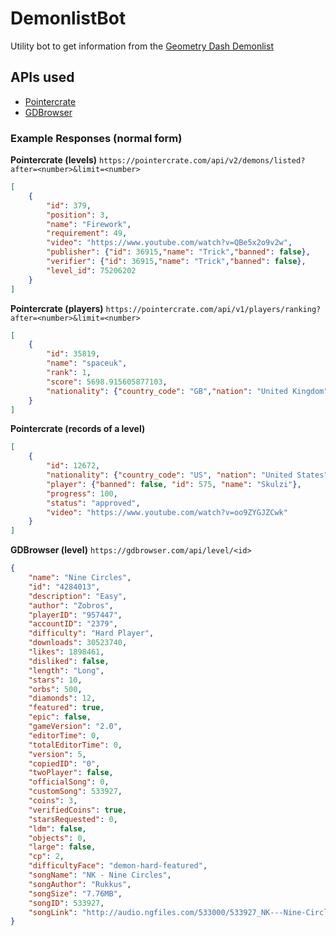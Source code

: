 # DemonlistBot
Utility bot to get information from the [Geometry Dash Demonlist](https://pointercrate.com/)

## APIs used
- [Pointercrate](https://pointercrate.com/documentation/index)
- [GDBrowser](https://gdbrowser.com/api)

### Example Responses (normal form)
**Pointercrate (levels)** `https://pointercrate.com/api/v2/demons/listed?after=<number>&limit=<number>`
```json
[
    {
		"id": 379,
		"position": 3,
		"name": "Firework",
		"requirement": 49,
		"video": "https://www.youtube.com/watch?v=QBe5x2o9v2w",
		"publisher": {"id": 36915,"name": "Trick","banned": false},
		"verifier": {"id": 36915,"name": "Trick","banned": false},
		"level_id": 75206202
	}
]
```

**Pointercrate (players)** `https://pointercrate.com/api/v1/players/ranking?after=<number>&limit=<number>`
```json
[
	{
		"id": 35819,
		"name": "spaceuk",
		"rank": 1,
		"score": 5698.915605877103,
		"nationality": {"country_code": "GB","nation": "United Kingdom","subdivision": null}
	}
]
```

**Pointercrate (records of a level)**
```json
[
	{
		"id": 12672,
		"nationality": {"country_code": "US", "nation": "United States", "subdivision":null},
		"player": {"banned": false, "id": 575, "name": "Skulzi"},
		"progress": 100,
		"status": "approved",
		"video": "https://www.youtube.com/watch?v=oo9ZYGJZCwk"
	}
]
```

**GDBrowser (level)** `https://gdbrowser.com/api/level/<id>`
```json
{
	"name": "Nine Circles",
	"id": "4284013",
	"description": "Easy",
	"author": "Zobros",
	"playerID": "957447",
	"accountID": "2379",
	"difficulty": "Hard Player",
	"downloads": 30523740,
	"likes": 1898461,
	"disliked": false,
	"length": "Long",
	"stars": 10,
	"orbs": 500,
	"diamonds": 12,
	"featured": true,
	"epic": false,
	"gameVersion": "2.0",
	"editorTime": 0,
	"totalEditorTime": 0,
	"version": 5,
	"copiedID": "0",
	"twoPlayer": false,
	"officialSong": 0,
	"customSong": 533927,
	"coins": 3,
	"verifiedCoins": true,
	"starsRequested": 0,
	"ldm": false,
	"objects": 0,
	"large": false,
	"cp": 2,
	"difficultyFace": "demon-hard-featured",
	"songName": "NK - Nine Circles",
	"songAuthor": "Rukkus",
	"songSize": "7.76MB",
	"songID": 533927,
	"songLink": "http://audio.ngfiles.com/533000/533927_NK---Nine-Circles.mp3"
}
```